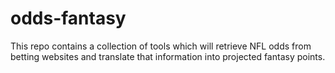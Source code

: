 # odds-fantasy
This repo contains a collection of tools which will retrieve NFL odds from betting websites and translate that information into projected fantasy points.
